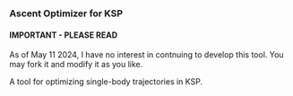 ### Ascent Optimizer for KSP

#### IMPORTANT - PLEASE READ
As of May 11 2024, I have no interest in contnuing to develop this tool. You may fork it and modify it as you like.

A tool for optimizing single-body trajectories in KSP.
